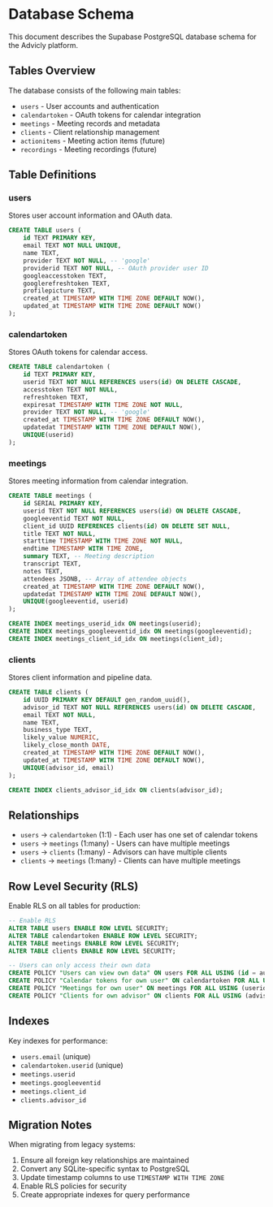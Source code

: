 # Database Schema

This document describes the Supabase PostgreSQL database schema for the Advicly platform.

## Tables Overview

The database consists of the following main tables:
- `users` - User accounts and authentication
- `calendartoken` - OAuth tokens for calendar integration
- `meetings` - Meeting records and metadata
- `clients` - Client relationship management
- `actionitems` - Meeting action items (future)
- `recordings` - Meeting recordings (future)

## Table Definitions

### users
Stores user account information and OAuth data.

```sql
CREATE TABLE users (
    id TEXT PRIMARY KEY,
    email TEXT NOT NULL UNIQUE,
    name TEXT,
    provider TEXT NOT NULL, -- 'google'
    providerid TEXT NOT NULL, -- OAuth provider user ID
    googleaccesstoken TEXT,
    googlerefreshtoken TEXT,
    profilepicture TEXT,
    created_at TIMESTAMP WITH TIME ZONE DEFAULT NOW(),
    updated_at TIMESTAMP WITH TIME ZONE DEFAULT NOW()
);
```

### calendartoken
Stores OAuth tokens for calendar access.

```sql
CREATE TABLE calendartoken (
    id TEXT PRIMARY KEY,
    userid TEXT NOT NULL REFERENCES users(id) ON DELETE CASCADE,
    accesstoken TEXT NOT NULL,
    refreshtoken TEXT,
    expiresat TIMESTAMP WITH TIME ZONE NOT NULL,
    provider TEXT NOT NULL, -- 'google'
    created_at TIMESTAMP WITH TIME ZONE DEFAULT NOW(),
    updatedat TIMESTAMP WITH TIME ZONE DEFAULT NOW(),
    UNIQUE(userid)
);
```

### meetings
Stores meeting information from calendar integration.

```sql
CREATE TABLE meetings (
    id SERIAL PRIMARY KEY,
    userid TEXT NOT NULL REFERENCES users(id) ON DELETE CASCADE,
    googleeventid TEXT NOT NULL,
    client_id UUID REFERENCES clients(id) ON DELETE SET NULL,
    title TEXT NOT NULL,
    starttime TIMESTAMP WITH TIME ZONE NOT NULL,
    endtime TIMESTAMP WITH TIME ZONE,
    summary TEXT, -- Meeting description
    transcript TEXT,
    notes TEXT,
    attendees JSONB, -- Array of attendee objects
    created_at TIMESTAMP WITH TIME ZONE DEFAULT NOW(),
    updatedat TIMESTAMP WITH TIME ZONE DEFAULT NOW(),
    UNIQUE(googleeventid, userid)
);

CREATE INDEX meetings_userid_idx ON meetings(userid);
CREATE INDEX meetings_googleeventid_idx ON meetings(googleeventid);
CREATE INDEX meetings_client_id_idx ON meetings(client_id);
```

### clients
Stores client information and pipeline data.

```sql
CREATE TABLE clients (
    id UUID PRIMARY KEY DEFAULT gen_random_uuid(),
    advisor_id TEXT NOT NULL REFERENCES users(id) ON DELETE CASCADE,
    email TEXT NOT NULL,
    name TEXT,
    business_type TEXT,
    likely_value NUMERIC,
    likely_close_month DATE,
    created_at TIMESTAMP WITH TIME ZONE DEFAULT NOW(),
    updated_at TIMESTAMP WITH TIME ZONE DEFAULT NOW(),
    UNIQUE(advisor_id, email)
);

CREATE INDEX clients_advisor_id_idx ON clients(advisor_id);
```

## Relationships

- `users` → `calendartoken` (1:1) - Each user has one set of calendar tokens
- `users` → `meetings` (1:many) - Users can have multiple meetings
- `users` → `clients` (1:many) - Advisors can have multiple clients
- `clients` → `meetings` (1:many) - Clients can have multiple meetings

## Row Level Security (RLS)

Enable RLS on all tables for production:

```sql
-- Enable RLS
ALTER TABLE users ENABLE ROW LEVEL SECURITY;
ALTER TABLE calendartoken ENABLE ROW LEVEL SECURITY;
ALTER TABLE meetings ENABLE ROW LEVEL SECURITY;
ALTER TABLE clients ENABLE ROW LEVEL SECURITY;

-- Users can only access their own data
CREATE POLICY "Users can view own data" ON users FOR ALL USING (id = auth.uid()::text);
CREATE POLICY "Calendar tokens for own user" ON calendartoken FOR ALL USING (userid = auth.uid()::text);
CREATE POLICY "Meetings for own user" ON meetings FOR ALL USING (userid = auth.uid()::text);
CREATE POLICY "Clients for own advisor" ON clients FOR ALL USING (advisor_id = auth.uid()::text);
```

## Indexes

Key indexes for performance:
- `users.email` (unique)
- `calendartoken.userid` (unique)
- `meetings.userid`
- `meetings.googleeventid`
- `meetings.client_id`
- `clients.advisor_id`

## Migration Notes

When migrating from legacy systems:
1. Ensure all foreign key relationships are maintained
2. Convert any SQLite-specific syntax to PostgreSQL
3. Update timestamp columns to use `TIMESTAMP WITH TIME ZONE`
4. Enable RLS policies for security
5. Create appropriate indexes for query performance
